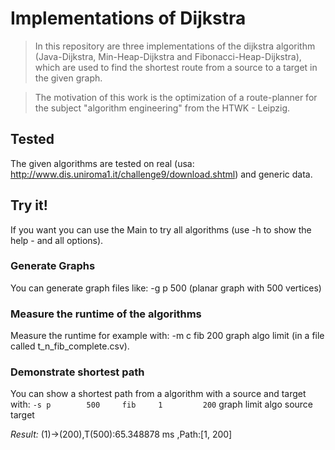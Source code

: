 # Implementations of Dijkstra

> In this repository are three implementations of the dijkstra algorithm
> (Java-Dijkstra, Min-Heap-Dijkstra and Fibonacci-Heap-Dijkstra),
> which are used to find the shortest route from a source to a target in the given graph.

> The motivation of this work is the optimization 
> of a route-planner for the subject "algorithm engineering" 
> from the HTWK - Leipzig.

## Tested

The given algorithms are tested on real (usa: http://www.dis.uniroma1.it/challenge9/download.shtml) 
and generic data.

## Try it!

If you want you can use the Main to try all algorithms
(use -h to show the help - and all options).

### Generate Graphs

You can generate graph files like: -g p 500 (planar graph with 500 vertices)

### Measure the runtime of the algorithms
Measure the runtime for example with: 
-m  c       fib   200 
    graph   algo  limit
(in a file called t_n_fib_complete.csv).

### Demonstrate shortest path

You can show a shortest path from a algorithm with a source and target with:
`-s p        500     fib     1         200`
   graph    limit   algo    source    target

*Result:*
(1)->(200),T(500):65.348878 ms
,Path:[1, 200]
